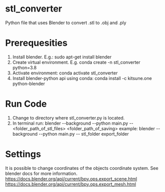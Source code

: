 # stl_converter
Python file that uses Blender to convert .stl to .obj and .ply

# Prerequesities
1. Install blender. E.g.: sudo apt-get install blender
2. Create virtual environment. E.g. conda create -n stl_converter python=3.8
3. Activate environment: conda activate stl_converter
3. Install blender-python api using conda:  conda install -c kitsune.one python-blender

# Run Code
1. Change to directory where stl_converter.py is located.
2. In terminal run: blender --background --python main.py -- <folder_path_of_stl_files> <folder_path_of_saving>
example: blender --background --python main.py -- stl_folder export_folder
  
# Settings
It is possible to change coordinates of the objects coordinate system. See blender docs for more information. 
https://docs.blender.org/api/current/bpy.ops.export_scene.html
https://docs.blender.org/api/current/bpy.ops.export_mesh.html

